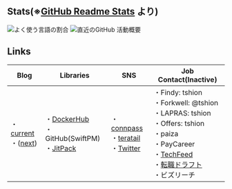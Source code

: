 ## Stats(※[GitHub Readme Stats](https://github.com/anuraghazra/github-readme-stats) より)
<span>
  <img align="center" alt="よく使う言語の割合" src="https://github-readme-stats.vercel.app/api/top-langs/?hide=css,dockerfile,html,makefile,scss&langs_count=5&username=tshion" />
</span>
<span>
  <img align="center" alt="直近のGitHub 活動概要" src="https://github-readme-stats.vercel.app/api?count_private=true&show_icons=true&username=tshion" />
</span>



## Links
Blog | Libraries | SNS | Job Contact(Inactive)
--- | --- | --- | ---
・[current](https://mokumokulog.netlify.app/)<br />・([next](https://mklog.netlify.app/)) | ・[DockerHub](https://hub.docker.com/u/tshion)<br />・GitHub(SwiftPM)<br />・[JitPack](https://jitpack.io/) | ・[connpass](https://connpass.com/user/Shion74431841/)<br />・[teratail](https://teratail.com/users/tshion)<br />・[Twitter](https://twitter.com/shion_engineer) | ・Findy: tshion<br />・Forkwell: @tshion<br />・LAPRAS: tshion<br />・Offers: tshion<br />・paiza<br />・PayCareer<br />・[TechFeed](https://techfeed.io/people/@shion_engineer)<br />・[転職ドラフト](https://job-draft.jp/users/60683)<br />・ビズリーチ

